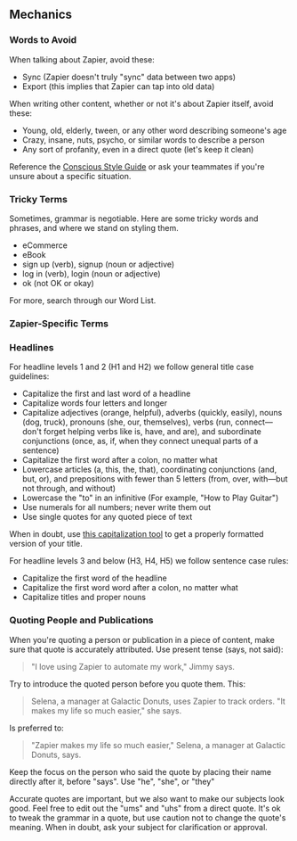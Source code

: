 ## Mechanics

### Words to Avoid

When talking about Zapier, avoid these:

- Sync (Zapier doesn't truly "sync" data between two apps)
- Export (this implies that Zapier can tap into old data)

When writing other content, whether or not it's about Zapier itself, avoid these:

- Young, old, elderly, tween, or any other word describing someone's age
- Crazy, insane, nuts, psycho, or similar words to describe a person
- Any sort of profanity, even in a direct quote (let's keep it clean)

Reference the [Conscious Style Guide](http://consciousstyleguide.com/) or ask your teammates if you're unsure about a specific situation.

### Tricky Terms

Sometimes, grammar is negotiable. Here are some tricky words and phrases, and where we stand on styling them.

- eCommerce
- eBook
- sign up (verb), signup (noun or adjective)
- log in (verb), login (noun or adjective)
- ok (not OK or okay)

For more, search through our Word List.

<!--Link this to the word list when everything is set up wih Jekyll-->

### Zapier-Specific Terms

<!--include notes about common Zapier terms here, and link over to the Zapier Terms page once Jekyll is set up-->

### Headlines

For headline levels 1 and 2 (H1 and H2) we follow general title case guidelines: 

- Capitalize the first and last word of a headline
- Capitalize words four letters and longer
- Capitalize adjectives (orange, helpful), adverbs (quickly, easily), nouns (dog, truck), pronouns (she, our, themselves), verbs (run, connect—don't forget helping verbs like is, have, and are), and subordinate conjunctions (once, as, if, when they connect unequal parts of a sentence)
- Capitalize the first word after a colon, no matter what
- Lowercase articles (a, this, the, that), coordinating conjunctions (and, but, or), and prepositions with fewer than 5 letters (from, over, with—but not through, and without)
- Lowercase the "to" in an infinitive (For example, "How to Play Guitar")
- Use numerals for all numbers; never write them out
- Use single quotes for any quoted piece of text

When in doubt, use [this capitalization tool](https://headlinecapitalization.com/) to get a properly formatted version of your title.

For headline levels 3 and below (H3, H4, H5) we follow sentence case rules:

- Capitalize the first word of the headline
- Capitalize the first word word after a colon, no matter what
- Capitalize titles and proper nouns

### Quoting People and Publications

<!--might need to split this into longform and shortform sections-->

When you're quoting a person or publication in a piece of content, make sure that quote is accurately attributed. Use present tense (says, not said): 

> "I love using Zapier to automate my work," Jimmy says.

Try to introduce the quoted person before you quote them. This:

> Selena, a manager at Galactic Donuts, uses Zapier to track orders. "It makes my life so much easier," she says.

Is preferred to: 

> "Zapier makes my life so much easier," Selena, a manager at Galactic Donuts, says.

Keep the focus on the person who said the quote by placing their name directly after it, before "says". Use "he", "she", or "they" 

<!--do we want to use first or last names?-->

Accurate quotes are important, but we also want to make our subjects look good. Feel free to edit out the "ums" and "uhs" from a direct quote. It's ok to tweak the grammar in a quote, but use caution not to change the quote's meaning. When in doubt, ask your subject for clarification or approval.



